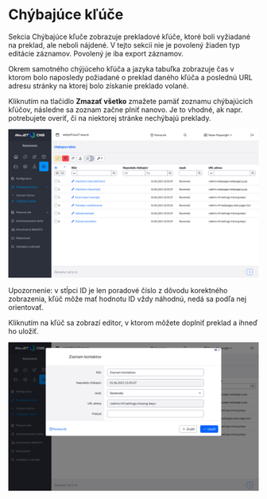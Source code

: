 # Chýbajúce kľúče

Sekcia Chýbajúce kľuče zobrazuje prekladové kľúče, ktoré boli vyžiadané na preklad, ale neboli nájdené. V tejto sekcii nie je povolený žiaden typ editácie záznamov. Povolený je iba export záznamov.

Okrem samotného chýjúceho kľúča a jazyka tabuľka zobrazuje čas v ktorom bolo naposledy požiadané o preklad daného kľúča a poslednú URL adresu stránky na ktorej bolo získanie preklado volané.

Kliknutím na tlačidlo **Zmazať všetko** zmažete pamäť zoznamu chýbajúcich kľúčov, následne sa zoznam začne plniť nanovo. Je to vhodné, ak napr. potrebujete overiť, či na niektorej stránke nechýbajú preklady.

![](dataTable.png)

Upozornenie: v stĺpci ID je len poradové číslo z dôvodu korektného zobrazenia, kľúč môže mať hodnotu ID vždy náhodnú, nedá sa podľa nej orientovať.

Kliknutím na kľúč sa zobrazí editor, v ktorom môžete doplniť preklad a ihneď ho uložiť.

![](editor.png)